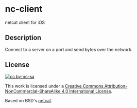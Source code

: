 # nc-client
netcat client for iOS

## Description
Connect to a server on a port and send bytes over the network.

## License
[![cc by-nc-sa](https://i.creativecommons.org/l/by-nc-sa/4.0/88x31.png)](http://creativecommons.org/licenses/by-nc-sa/4.0/)

This work is licensed under a [Creative Commons Attribution-NonCommercial-ShareAlike 4.0 International License](http://creativecommons.org/licenses/by-nc-sa/4.0/).

Based on BSD's [netcat](http://man.openbsd.org/OpenBSD-current/man1/nc.1).

